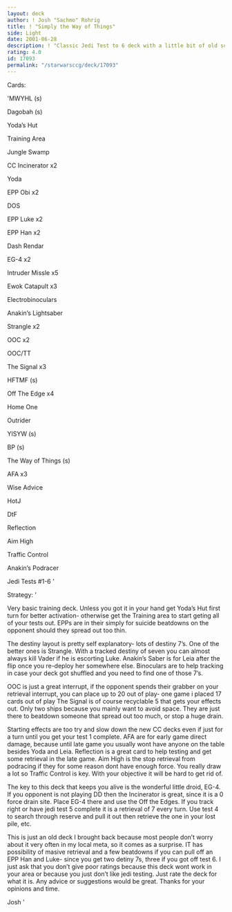 ```yaml
---
layout: deck
author: ! Josh "Sachmo" Rohrig
title: ! "Simply the Way of Things"
side: Light
date: 2001-06-28
description: ! "Classic Jedi Test to 6 deck with a little bit of old school droid retrieval tech."
rating: 4.0
id: 17093
permalink: "/starwarsccg/deck/17093"
---
```

Cards: 

'MWYHL  (s)


Dagobah  (s)

Yoda’s Hut

Training Area

Jungle Swamp

CC Incinerator x2


Yoda

EPP Obi x2

DOS

EPP Luke x2

EPP Han x2

Dash Rendar

EG-4 x2


Intruder Missle x5

Ewok Catapult x3

Electrobinoculars

Anakin’s Lightsaber


Strangle x2

OOC x2

OOC/TT

The Signal x3

HFTMF  (s)

Off The Edge x4


Home One

Outrider


YISYW  (s)

BP  (s)

The Way of Things  (s)

AFA x3

Wise Advice

HotJ

DtF

Reflection

Aim High

Traffic Control


Anakin’s Podracer


Jedi Tests #1-6 '

Strategy: '

Very basic training deck.  Unless you got it in your hand get Yoda’s Hut first turn for better activation- otherwise get the Training area to start geting all of your tests out.  EPPs are in their simply for suicide beatdowns on the opponent should they spread out too thin.  


The destiny layout is pretty self explanatory- lots of destiny 7’s.  One of the better ones is Strangle.  With  a tracked destiny of seven you can almost always kill Vader if he is escorting Luke.  Anakin’s Saber is for Leia after the flip once you re-deploy her somewhere else.  Binoculars are to help tracking in case your deck got shuffled and you need to find one of those 7’s.


OOC is just a great interrupt, if the opponent spends their grabber on your retrieval interrupt, you can place up to 20 out of play- one game i placed 17 cards out of play  The Signal is of course recyclable 5 that gets your effects out.  Only two ships because you mainly want to avoid space. They are just there to beatdown someone that spread out too much, or stop a huge drain.  


Starting effects are too try and slow down the new CC decks even if just for a turn until you get your test 1 complete.  AFA are for early game direct damage, because until late game you usually wont have anyone on the table besides Yoda and Leia.  Reflection is a great card to help testing and get some retrieval in the late game.  Aim High is the stop retrieval from podracing if they for some reason dont have enough force.  You really draw a lot so Traffic Control is key.  With your objective it will be hard to get rid of.  


The key to this deck that keeps you alive is the wonderful little droid, EG-4.  If you opponent is not playing DD then the Incinerator is great, since it is a 0 force drain site.  Place EG-4 there and use the Off the Edges.  If you track right or have jedi test 5 complete it is a retrieval of 7 every turn.  Use test 4 to search through reserve and pull it out then retrieve the one in your lost pile, etc.


This is just an old deck I brought back because most people don’t worry about it very often in my local meta, so it comes as a surprise.  IT has possibility of masive retrieval and a few beatdowns if you can pull off an EPP Han and Luke- since you get two detiny 7s, three if you got off test 6.  I just ask that you don’t give poor ratings because this deck wont work in your area or because you just don’t like jedi testing.  Just rate the deck for what it is.  Any advice or suggestions would be great.  Thanks for your opinions and time.


Josh '

